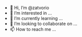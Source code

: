 - 👋 Hi, I’m @zatvorio
- 👀 I’m interested in ...
- 🌱 I’m currently learning ...
- 💞️ I’m looking to collaborate on ...
- 📫 How to reach me ...

<!---
zatvorio/zatvorio is a ✨ special ✨ repository because its `README.md` (this file) appears on your GitHub profile.
You can click the Preview link to take a look at your changes.
--->
